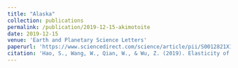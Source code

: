 ```yaml
---
title: "Alaska"
collection: publications
permalink: /publication/2019-12-15-akimotoite
date: 2019-12-15
venue: 'Earth and Planetary Science Letters'
paperurl: 'https://www.sciencedirect.com/science/article/pii/S0012821X19305229'
citation: 'Hao, S., Wang, W., Qian, W., & Wu, Z. (2019). Elasticity of akimotoite under the mantle conditions: Implications for multiple discontinuities and seismic anisotropies at the depth of ∼600–750 km in subduction zones. <i>Earth and Planetary Science Letters</i>, 528, 115830.'
---
```

